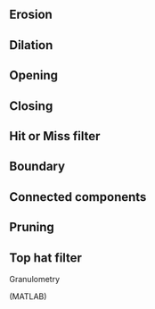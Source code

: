 


Erosion
-
Dilation
-
Opening
-
Closing
-
Hit or Miss filter
-
Boundary
-
Connected components
-
Pruning
-
Top hat filter
-
Granulometry


(MATLAB)